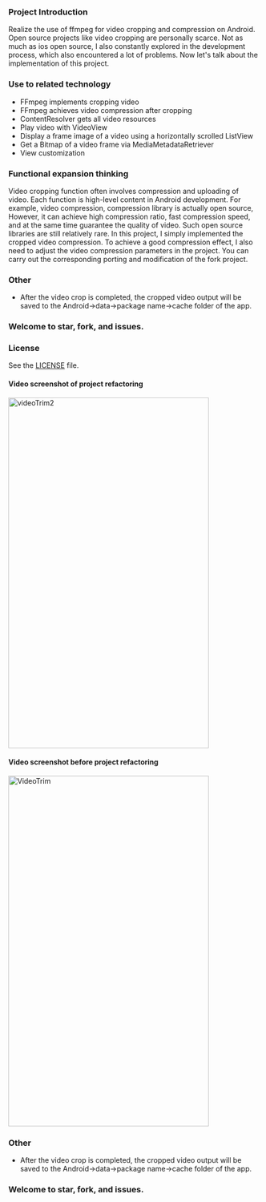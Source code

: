 ### Project Introduction
Realize the use of ffmpeg for video cropping and compression on Android. Open source projects like video cropping are personally scarce.
Not as much as ios open source, I also constantly explored in the development process, which also encountered a lot of problems.
Now let's talk about the implementation of this project.

### Use to related technology
* FFmpeg implements cropping video
* FFmpeg achieves video compression after cropping
* ContentResolver gets all video resources
* Play video with VideoView
* Display a frame image of a video using a horizontally scrolled ListView
* Get a Bitmap of a video frame via MediaMetadataRetriever
* View customization

### Functional expansion thinking
Video cropping function often involves compression and uploading of video. Each function is high-level content in Android development. For example, video compression, compression library is actually open source,
However, it can achieve high compression ratio, fast compression speed, and at the same time guarantee the quality of video. Such open source libraries are still relatively rare.
In this project, I simply implemented the cropped video compression. To achieve a good compression effect, I also need to adjust the video compression parameters in the project.
You can carry out the corresponding porting and modification of the fork project.

### Other
* After the video crop is completed, the cropped video output will be saved to the Android->data->package name->cache folder of the app.

### Welcome to star, fork, and issues.

### License

See the [LICENSE](https://github.com/iknow4/Android-Video-Trimmer/blob/master/LICENSE) file.

#### Video screenshot of project refactoring

<img src="https://github.com/iknow4/iknow.Images/blob/master/gif/videoTrim2.gif?raw=true" width="400" height="700" alt="videoTrim2"/>

#### Video screenshot before project refactoring
<img src="https://github.com/iknow4/iknow.Images/blob/master/gif/videoTrim.gif?raw=true" width="400" height="700" alt="VideoTrim"/>


### Other
* After the video crop is completed, the cropped video output will be saved to the Android->data->package name->cache folder of the app.

### Welcome to star, fork, and issues.
